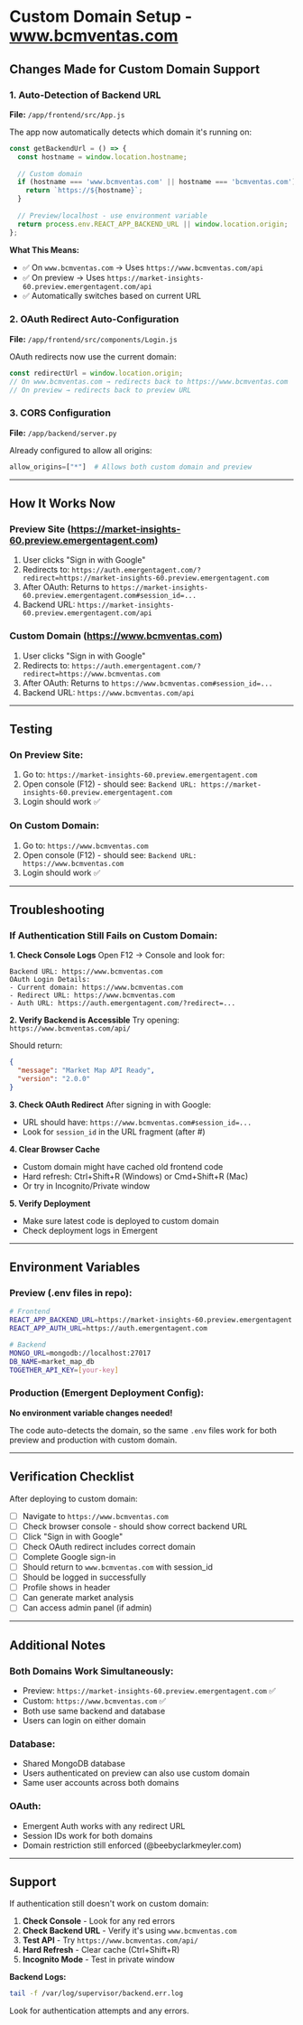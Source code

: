 # Custom Domain Setup - www.bcmventas.com

## Changes Made for Custom Domain Support

### 1. Auto-Detection of Backend URL

**File:** `/app/frontend/src/App.js`

The app now automatically detects which domain it's running on:

```javascript
const getBackendUrl = () => {
  const hostname = window.location.hostname;
  
  // Custom domain
  if (hostname === 'www.bcmventas.com' || hostname === 'bcmventas.com') {
    return `https://${hostname}`;
  }
  
  // Preview/localhost - use environment variable
  return process.env.REACT_APP_BACKEND_URL || window.location.origin;
};
```

**What This Means:**
- ✅ On `www.bcmventas.com` → Uses `https://www.bcmventas.com/api`
- ✅ On preview → Uses `https://market-insights-60.preview.emergentagent.com/api`
- ✅ Automatically switches based on current URL

### 2. OAuth Redirect Auto-Configuration

**File:** `/app/frontend/src/components/Login.js`

OAuth redirects now use the current domain:

```javascript
const redirectUrl = window.location.origin;
// On www.bcmventas.com → redirects back to https://www.bcmventas.com
// On preview → redirects back to preview URL
```

### 3. CORS Configuration

**File:** `/app/backend/server.py`

Already configured to allow all origins:
```python
allow_origins=["*"]  # Allows both custom domain and preview
```

---

## How It Works Now

### Preview Site (https://market-insights-60.preview.emergentagent.com)
1. User clicks "Sign in with Google"
2. Redirects to: `https://auth.emergentagent.com/?redirect=https://market-insights-60.preview.emergentagent.com`
3. After OAuth: Returns to `https://market-insights-60.preview.emergentagent.com#session_id=...`
4. Backend URL: `https://market-insights-60.preview.emergentagent.com/api`

### Custom Domain (https://www.bcmventas.com)
1. User clicks "Sign in with Google"
2. Redirects to: `https://auth.emergentagent.com/?redirect=https://www.bcmventas.com`
3. After OAuth: Returns to `https://www.bcmventas.com#session_id=...`
4. Backend URL: `https://www.bcmventas.com/api`

---

## Testing

### On Preview Site:
1. Go to: `https://market-insights-60.preview.emergentagent.com`
2. Open console (F12) - should see: `Backend URL: https://market-insights-60.preview.emergentagent.com`
3. Login should work ✅

### On Custom Domain:
1. Go to: `https://www.bcmventas.com`
2. Open console (F12) - should see: `Backend URL: https://www.bcmventas.com`
3. Login should work ✅

---

## Troubleshooting

### If Authentication Still Fails on Custom Domain:

**1. Check Console Logs**
Open F12 → Console and look for:
```
Backend URL: https://www.bcmventas.com
OAuth Login Details:
- Current domain: https://www.bcmventas.com
- Redirect URL: https://www.bcmventas.com
- Auth URL: https://auth.emergentagent.com/?redirect=...
```

**2. Verify Backend is Accessible**
Try opening: `https://www.bcmventas.com/api/`

Should return:
```json
{
  "message": "Market Map API Ready",
  "version": "2.0.0"
}
```

**3. Check OAuth Redirect**
After signing in with Google:
- URL should have: `https://www.bcmventas.com#session_id=...`
- Look for `session_id` in the URL fragment (after #)

**4. Clear Browser Cache**
- Custom domain might have cached old frontend code
- Hard refresh: Ctrl+Shift+R (Windows) or Cmd+Shift+R (Mac)
- Or try in Incognito/Private window

**5. Verify Deployment**
- Make sure latest code is deployed to custom domain
- Check deployment logs in Emergent

---

## Environment Variables

### Preview (.env files in repo):
```bash
# Frontend
REACT_APP_BACKEND_URL=https://market-insights-60.preview.emergentagent.com
REACT_APP_AUTH_URL=https://auth.emergentagent.com

# Backend
MONGO_URL=mongodb://localhost:27017
DB_NAME=market_map_db
TOGETHER_API_KEY=[your-key]
```

### Production (Emergent Deployment Config):
**No environment variable changes needed!**

The code auto-detects the domain, so the same `.env` files work for both preview and production with custom domain.

---

## Verification Checklist

After deploying to custom domain:

- [ ] Navigate to `https://www.bcmventas.com`
- [ ] Check browser console - should show correct backend URL
- [ ] Click "Sign in with Google"
- [ ] Check OAuth redirect includes correct domain
- [ ] Complete Google sign-in
- [ ] Should return to `www.bcmventas.com` with session_id
- [ ] Should be logged in successfully
- [ ] Profile shows in header
- [ ] Can generate market analysis
- [ ] Can access admin panel (if admin)

---

## Additional Notes

### Both Domains Work Simultaneously:
- Preview: `https://market-insights-60.preview.emergentagent.com` ✅
- Custom: `https://www.bcmventas.com` ✅
- Both use same backend and database
- Users can login on either domain

### Database:
- Shared MongoDB database
- Users authenticated on preview can also use custom domain
- Same user accounts across both domains

### OAuth:
- Emergent Auth works with any redirect URL
- Session IDs work for both domains
- Domain restriction still enforced (@beebyclarkmeyler.com)

---

## Support

If authentication still doesn't work on custom domain:

1. **Check Console** - Look for any red errors
2. **Check Backend URL** - Verify it's using `www.bcmventas.com`
3. **Test API** - Try `https://www.bcmventas.com/api/`
4. **Hard Refresh** - Clear cache (Ctrl+Shift+R)
5. **Incognito Mode** - Test in private window

**Backend Logs:**
```bash
tail -f /var/log/supervisor/backend.err.log
```

Look for authentication attempts and any errors.
